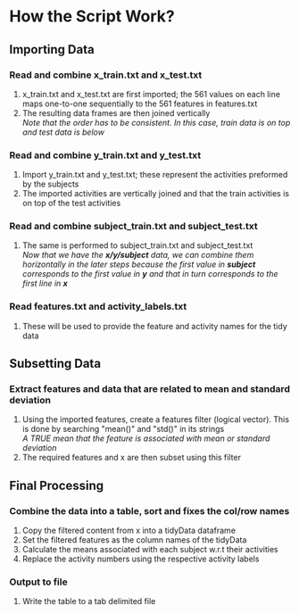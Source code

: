 # How the Script Work?

## Importing Data

### Read and combine x_train.txt and x_test.txt
1. x_train.txt and x_test.txt are first imported; the 561 values on each line maps one-to-one sequentially to the 561 features in features.txt
2. The resulting data frames are then joined vertically   
_Note that the order has to be consistent.  In this case, train data is on top and test data is below_

### Read and combine y_train.txt and y_test.txt
1. Import y_train.txt and y_test.txt; these represent the activities preformed by the subjects
2. The imported activities are vertically joined and that the train activities is on top of the test activities

### Read and combine subject_train.txt and subject_test.txt
1. The same is performed to subject_train.txt and subject_test.txt   
_Now that we have the_ ___x/y/subject___ _data, we can combine them horizontally in the later steps because the first value in_ ___subject___ _corresponds to the first value in_ ___y___ _and that in turn corresponds to the first line in_ ___x___

### Read features.txt and activity_labels.txt
1. These will be used to provide the feature and activity names for the tidy data

## Subsetting Data

### Extract features and data that are related to mean and standard deviation
1. Using the imported features, create a features filter (logical vector).  This is done by searching "mean()" and "std()" in its strings   
_A TRUE mean that the feature is associated with mean or standard deviation_
2. The required features and x are then subset using this filter 

## Final Processing

### Combine the data into a table, sort and fixes the col/row names
1. Copy the filtered content from x into a tidyData dataframe
2. Set the filtered features as the column names of the tidyData
3. Calculate the means associated with each subject w.r.t their activities
4. Replace the activity numbers using the respective activity labels

### Output to file
1. Write the table to a tab delimited file